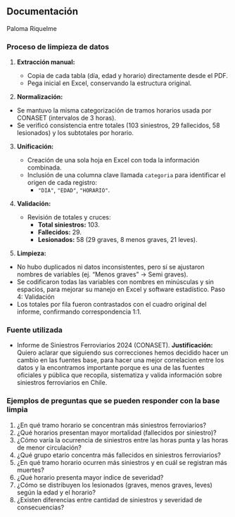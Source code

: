 ## Documentación
Paloma Riquelme
### Proceso de limpieza de datos
1. **Extracción manual:**  
   - Copia de cada tabla (día, edad y horario) directamente desde el PDF.
   - Pega inicial en Excel, conservando la estructura original.

2. **Normalización:**
* Se mantuvo la misma categorización de tramos horarios usada por CONASET (intervalos de 3 horas).
* Se verificó consistencia entre totales (103 siniestros, 29 fallecidos, 58 lesionados) y los subtotales por horario.

3. **Unificación:**  
   - Creación de una sola hoja en Excel con toda la información combinada.
   - Inclusión de una columna clave llamada `categoria` para identificar el origen de cada registro:  
     - `"DIA"`, `"EDAD"`, `"HORARIO"`.

4. **Validación:**  
   - Revisión de totales y cruces:
     - **Total siniestros:** 103.  
     - **Fallecidos:** 29.  
     - **Lesionados:** 58 (29 graves, 8 menos graves, 21 leves).

5. **Limpieza:**
* No hubo duplicados ni datos inconsistentes, pero sí se ajustaron nombres de variables (ej. “Menos graves” → Semi graves).
* Se codificaron todas las variables con nombres en minúsculas y sin espacios, para mejorar su manejo en Excel y software estadístico.
Paso 4: Validación
* Los totales por fila fueron contrastados con el cuadro original del informe, confirmando correspondencia 1:1.


### Fuente utilizada
* Informe de Siniestros Ferroviarios 2024 (CONASET).
**Justificación:**
Quiero aclarar que siguiendo sus correcciones hemos decidido hacer un cambio en las fuentes base, para hacer una mejor correlacion entre los datos y la encontramos importante porque es una de las fuentes oficiales y pública que recopila, sistematiza y valida información sobre siniestros ferroviarios en Chile.

### Ejemplos de preguntas que se pueden responder con la base limpia
1.	¿En qué tramo horario se concentran más siniestros ferroviarios?
2.	¿Qué horarios presentan mayor mortalidad (fallecidos por siniestro)?
3.	¿Cómo varía la ocurrencia de siniestros entre las horas punta y las horas de menor circulación?
4.	¿Qué grupo etario concentra más fallecidos en siniestros ferroviarios?
5.	¿En qué tramo horario ocurren más siniestros y en cuál se registran más muertes?
6.	¿Qué horario presenta mayor índice de severidad?
7.	¿Cómo se distribuyen los lesionados (graves, menos graves, leves) según la edad y el horario?
8.	¿Existen diferencias entre cantidad de siniestros y severidad de consecuencias?
